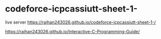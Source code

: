 # codeforce-icpcassiutt-sheet-1-
live server  https://raihan243026.github.io/codeforce-icpcassiutt-sheet-1-/

https://raihan243026.github.io/Interactive-C-Programming-Guide/
